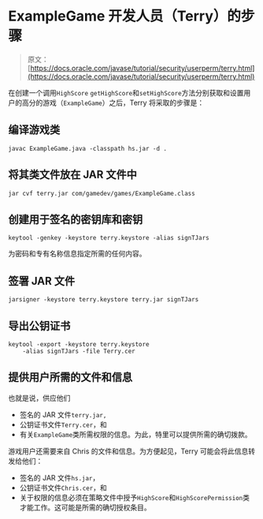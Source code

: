 # ExampleGame 开发人员（Terry）的步骤

> 原文： [https://docs.oracle.com/javase/tutorial/security/userperm/terry.html](https://docs.oracle.com/javase/tutorial/security/userperm/terry.html)

在创建一个调用`HighScore` `getHighScore`和`setHighScore`方法分别获取和设置用户的高分的游戏（`ExampleGame`）之后，Terry 将采取的步骤是：

## 编译游戏类

```
javac ExampleGame.java -classpath hs.jar -d .

```

## 将其类文件放在 JAR 文件中

```
jar cvf terry.jar com/gamedev/games/ExampleGame.class

```

## 创建用于签名的密钥库和密钥

```
keytool -genkey -keystore terry.keystore -alias signTJars

```

为密码和专有名称信息指定所需的任何内容。

## 签署 JAR 文件

```
jarsigner -keystore terry.keystore terry.jar signTJars

```

## 导出公钥证书

```
keytool -export -keystore terry.keystore
    -alias signTJars -file Terry.cer

```

## 提供用户所需的文件和信息

也就是说，供应他们

*   签名的 JAR 文件`terry.jar,`
*   公钥证书文件`Terry.cer`，和
*   有关`ExampleGame`类所需权限的信息。为此，特里可以提供所需的确切拨款。

游戏用户还需要来自 Chris 的文件和信息。为方便起见，Terry 可能会将此信息转发给他们：

*   签名的 JAR 文件`hs.jar`，
*   公钥证书文件`Chris.cer`，和
*   关于权限的信息必须在策略文件中授予`HighScore`和`HighScorePermission`类才能工作。这可能是所需的确切授权条目。